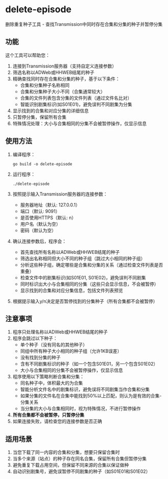 # delete-episode

删除重复种子工具 - 查找Transmission中同时存在合集和分集的种子并暂停分集

## 功能

这个工具可以帮助您：

1. 连接到Transmission服务器（支持自定义连接参数）
2. 筛选名称以ADWeb或HHWEB结尾的种子
3. 精确查找同时存在合集和分集的种子，基于以下条件：
   - 合集和分集种子名称相同
   - 合集和分集种子大小不同（合集通常较大）
   - 合集的文件列表包含分集的文件列表（通过文件名比对）
   - 智能识别剧集标识(如S01E01)，避免误判不同剧集为分集
4. 显示找到的合集和对应分集的详细信息
5. 只暂停分集，保留所有合集
6. 特殊情况处理：大小与合集相同的分集不会被暂停操作，仅显示信息

## 使用方法

1. 编译程序：
   ```
   go build -o delete-episode
   ```

2. 运行程序：
   ```
   ./delete-episode
   ```

3. 按照提示输入Transmission服务器的连接参数：
   - 服务器地址（默认: 127.0.0.1）
   - 端口（默认: 9091）
   - 是否使用HTTPS（默认: n）
   - 用户名（默认为空）
   - 密码（默认为空）

4. 确认连接参数后，程序会：
   - 首先查找所有名称以ADWeb或HHWEB结尾的种子
   - 筛选出名称相同但大小不同的种子组（跳过大小相同的种子组）
   - 分析这些种子组，确定哪些是合集和分集的关系（通过检查文件列表是否重叠）
   - 检查文件中的剧集标识(如S01E01, S01E02)，避免误判不同剧集
   - 同时标识出大小与合集相同的分集（这些只会显示信息，不会被暂停）
   - 显示找到的合集和对应分集信息，包括文件列表预览
   
5. 根据提示输入y/n决定是否暂停找到的分集种子（所有合集都不会被暂停）

## 注意事项

1. 程序只处理名称以ADWeb或HHWEB结尾的种子
2. 程序会跳过以下种子：
   - 单个种子（没有同名的其他种子）
   - 同组中所有种子大小相同的种子组（允许1KB误差）
   - 没有找到分集的种子
   - 含有不同剧集标识的种子（如一个包含S01E01，另一个包含S01E02）
   - 大小与合集相同的分集不会被暂停操作，仅显示信息
3. 程序使用以下策略判断合集和分集：
   - 同名种子中，体积最大的为合集
   - 智能分析文件名中的剧集标识，避免误将不同剧集当作合集和分集
   - 如果分集的文件名在合集中能找到50%以上匹配，则认为是有效的合集-分集关系
   - 当分集的大小与合集相同时，视为特殊情况，不进行暂停操作
4. **所有合集都不会被暂停，只暂停分集**
5. 如果连接失败，请检查您的连接参数是否正确

## 适用场景

1. 当您下载了同一内容的合集和分集，想要只保留合集时
2. 当多个来源（站点）的种子存在同名合集，保留所有合集但暂停分集
3. 避免重复下载占用空间，但保留不同来源的合集以保证做种
4. 自动识别剧集号，避免误暂停不同剧集的种子（如S01E01和S01E02）

